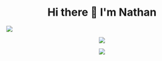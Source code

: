 
<div style="display:flex; flex-direction:column;align-items:center;">
 <h1 style="text-align:center;">Hi there 👋 I'm Nathan</h1>
 </div>
  <img src="https://skillicons.dev/icons?i=bash,c,cloudflare,codepen,css,docker,emacs,figma,flask,git,github,githubactions,html&perline=9"/>

<p align="center">
<img src="https://github-readme-stats.vercel.app/api?username=NathanCoquelin&show_icons=true&theme=github_dark_dimmed&count_private=true"/>
 </p>
 <p align="center">
 <img src="https://github-readme-stats.vercel.app/api/top-langs?username=NathanCoquelin&theme=github_dark_dimmed&count_private=true"/>
 </p>
